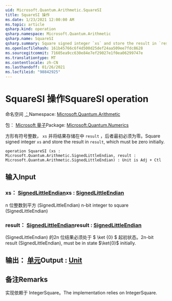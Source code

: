 ```yaml
---
uid: Microsoft.Quantum.Arithmetic.SquareSI
title: SquareSI 操作
ms.date: 1/23/2021 12:00:00 AM
ms.topic: article
qsharp.kind: operation
qsharp.namespace: Microsoft.Quantum.Arithmetic
qsharp.name: SquareSI
qsharp.summary: Square signed integer `xs` and store the result in `result`, which must be zero initially.
ms.openlocfilehash: 161b45766c6f4d500d25def24aa509ee7fdc8628
ms.sourcegitcommit: 71605ea9cc630e84e7ef29027e1f0ea06299747e
ms.translationtype: MT
ms.contentlocale: zh-CN
ms.lasthandoff: 01/26/2021
ms.locfileid: "98842925"
---
```

# <a name="squaresi-operation"></a><span data-ttu-id="008f3-102">SquareSI 操作</span><span class="sxs-lookup"><span data-stu-id="008f3-102">SquareSI operation</span></span>

<span data-ttu-id="008f3-103">命名空间 [：](xref:Microsoft.Quantum.Arithmetic)</span><span class="sxs-lookup"><span data-stu-id="008f3-103">Namespace: [Microsoft.Quantum.Arithmetic](xref:Microsoft.Quantum.Arithmetic)</span></span>

<span data-ttu-id="008f3-104">包： [Microsoft 量子](https://nuget.org/packages/Microsoft.Quantum.Numerics)</span><span class="sxs-lookup"><span data-stu-id="008f3-104">Package: [Microsoft.Quantum.Numerics](https://nuget.org/packages/Microsoft.Quantum.Numerics)</span></span>


<span data-ttu-id="008f3-105">方形有符号整数， `xs` 并将结果存储在中 `result` ，后者最初必须为零。</span><span class="sxs-lookup"><span data-stu-id="008f3-105">Square signed integer `xs` and store the result in `result`, which must be zero initially.</span></span>

```qsharp
operation SquareSI (xs : Microsoft.Quantum.Arithmetic.SignedLittleEndian, result : Microsoft.Quantum.Arithmetic.SignedLittleEndian) : Unit is Adj + Ctl
```


## <a name="input"></a><span data-ttu-id="008f3-106">输入</span><span class="sxs-lookup"><span data-stu-id="008f3-106">Input</span></span>

### <a name="xs--signedlittleendian"></a><span data-ttu-id="008f3-107">xs： [SignedLittleEndian](xref:Microsoft.Quantum.Arithmetic.SignedLittleEndian)</span><span class="sxs-lookup"><span data-stu-id="008f3-107">xs : [SignedLittleEndian](xref:Microsoft.Quantum.Arithmetic.SignedLittleEndian)</span></span>

<span data-ttu-id="008f3-108">n 位整数到平方 (SignedLittleEndian) </span><span class="sxs-lookup"><span data-stu-id="008f3-108">n-bit integer to square (SignedLittleEndian)</span></span>


### <a name="result--signedlittleendian"></a><span data-ttu-id="008f3-109">result： [SignedLittleEndian](xref:Microsoft.Quantum.Arithmetic.SignedLittleEndian)</span><span class="sxs-lookup"><span data-stu-id="008f3-109">result : [SignedLittleEndian](xref:Microsoft.Quantum.Arithmetic.SignedLittleEndian)</span></span>

<span data-ttu-id="008f3-110"> (SignedLittleEndian) 的2n 位结果必须处于 $ \ket {0} $ 起初状态。</span><span class="sxs-lookup"><span data-stu-id="008f3-110">2n-bit result (SignedLittleEndian), must be in state $\ket{0}$ initially.</span></span>



## <a name="output--unit"></a><span data-ttu-id="008f3-111">输出： [单元](xref:microsoft.quantum.lang-ref.unit)</span><span class="sxs-lookup"><span data-stu-id="008f3-111">Output : [Unit](xref:microsoft.quantum.lang-ref.unit)</span></span>



## <a name="remarks"></a><span data-ttu-id="008f3-112">备注</span><span class="sxs-lookup"><span data-stu-id="008f3-112">Remarks</span></span>

<span data-ttu-id="008f3-113">实现依赖于 IntegerSquare。</span><span class="sxs-lookup"><span data-stu-id="008f3-113">The implementation relies on IntegerSquare.</span></span>